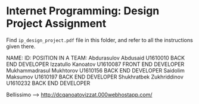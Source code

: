 # Internet Programming: Design Project Assignment

Find `ip_design_project.pdf` file in this folder, and refer to all the instructions given there. 

NAME:                     ID:                POSITION IN A TEAM:
Abdurasulov Abdusaid  	  U1610010           BACK END DEVELOPER
Izzatullo Kanoatov        U1610087           FRONT END DEVELOPER
Mukhammadrasul Mukhtorov  U1610156     			 BACK END DEVELOPER
Saidolim Maksumov 		    U1610197 			     BACK END DEVELOPER
Shukhratbek Zukhriddinov  U1610232					 BACK END DEVELOPER

Bellissimo --> http://dcqanoatovizzat.000webhostapp.com/
